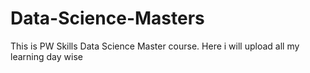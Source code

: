 # Data-Science-Masters
This is PW Skills Data Science Master course. Here i will upload all my learning day wise
